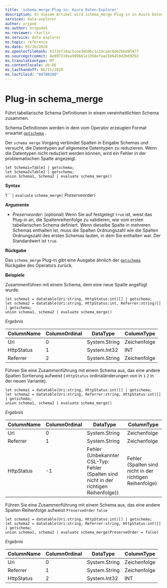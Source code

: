 ```yaml
---
title: 'schema_merge-Plug-in: Azure Daten-Explorer'
description: In diesem Artikel wird schema_merge-Plug-in in Azure Daten-Explorer beschrieben.
services: data-explorer
author: orspod
ms.author: orspodek
ms.reviewer: rkarlin
ms.service: data-explorer
ms.topic: reference
ms.date: 03/16/2020
ms.openlocfilehash: b1f3ef10ac5cee3eb9bc1c1dca4c0de26bd85477
ms.sourcegitcommit: 8e097319ea989661e1958efaa1586459d2b69292
ms.translationtype: MT
ms.contentlocale: de-DE
ms.lasthandoff: 06/15/2020
ms.locfileid: "84780200"
---
```

# <a name="schema_merge-plugin"></a>Plug-in schema_merge

Führt tabellarische Schema Definitionen in einem vereinheitlichten Schema zusammen. 

Schema Definitionen werden in dem vom Operator erzeugten Format erwartet [`getschema`](./getschemaoperator.md) .

Der `schema merge` Vorgang verbindet Spalten in Eingabe Schemas und versucht, die Datentypen auf allgemeine Datentypen zu reduzieren. Wenn die Datentypen nicht reduziert werden können, wird ein Fehler in der problematischen Spalte angezeigt.

```kusto
let Schema1=Table1 | getschema;
let Schema2=Table2 | getschema;
union Schema1, Schema2 | evaluate schema_merge()
```

**Syntax**

`T``|` `evaluate` `schema_merge(` *Preserveorder*`)`

**Argumente**

* *Preserveorder*: (optional) Wenn Sie auf festgelegt `true` ist, weist das Plug-in an, die Spaltenreihenfolge zu validieren, wie vom ersten tabellarischen Schema definiert. Wenn dieselbe Spalte in mehreren Schemas enthalten ist, muss die Spalten Ordnungszahl wie die Spalten Ordnungszahl des ersten Schemas lauten, in dem Sie enthalten war. Der Standardwert ist `true`.

**Rückgabe**

Das `schema_merge` Plug-in gibt eine Ausgabe ähnlich der [`getschema`](./getschemaoperator.md) Rückgabe des Operators zurück.

**Beispiele**

Zusammenführen mit einem Schema, dem eine neue Spalte angefügt wurde.

```kusto
let schema1 = datatable(Uri:string, HttpStatus:int)[] | getschema;
let schema2 = datatable(Uri:string, HttpStatus:int, Referrer:string)[] | getschema;
union schema1, schema2 | evaluate schema_merge()
```

*Ergebnis*

|ColumnName | ColumnOrdinal | DataType | ColumnType|
|---|---|---|---|
|Uri|0|System.String|Zeichenfolge|
|HttpStatus|1|System.Int32|INT|
|Referrer|2|System.String|Zeichenfolge|

Führen Sie eine Zusammenführung mit einem Schema aus, das eine andere Spalten Sortierung aufweist ( `HttpStatus` ordinaländerungen von in `1` `2` in der neuen Variante).

```kusto
let schema1 = datatable(Uri:string, HttpStatus:int)[] | getschema;
let schema2 = datatable(Uri:string, Referrer:string, HttpStatus:int)[] | getschema;
union schema1, schema2 | evaluate schema_merge()
```

*Ergebnis*

|ColumnName | ColumnOrdinal | DataType | ColumnType|
|---|---|---|---|
|Uri|0|System.String|Zeichenfolge|
|Referrer|1|System.String|Zeichenfolge|
|HttpStatus|-1|Fehler (Unbekannter CSL-Typ: Fehler (Spalten sind nicht in der richtigen Reihenfolge))|Fehler (Spalten sind nicht in der richtigen Reihenfolge)|

Führen Sie eine Zusammenführung mit einem Schema aus, das eine andere Spalten Reihenfolge aufweist `PreserveOrder` `false`

```kusto
let schema1 = datatable(Uri:string, HttpStatus:int)[] | getschema;
let schema2 = datatable(Uri:string, Referrer:string, HttpStatus:int)[] | getschema;
union schema1, schema2 | evaluate schema_merge(PreserveOrder = false)
```

*Ergebnis*

|ColumnName | ColumnOrdinal | DataType | ColumnType|
|---|---|---|---|
|Uri|0|System.String|Zeichenfolge
|Referrer|1|System.String|Zeichenfolge
|HttpStatus|2|System.Int32|INT|
